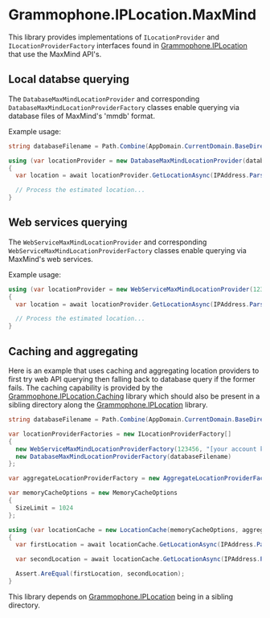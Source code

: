 # Grammophone.IPLocation.MaxMind

This library provides implementations of `ILocationProvider` and `ILocationProviderFactory` interfaces
found in [Grammophone.IPLocation](https://github.com/grammophone/Grammophone.IPLocation) that use the MaxMind API's.

## Local databse querying
The `DatabaseMaxMindLocationProvider` and corresponding `DatabaseMaxMindLocationProviderFactory` classes enable querying via database files
of MaxMind's 'mmdb' format.

Example usage:
```CS
string databaseFilename = Path.Combine(AppDomain.CurrentDomain.BaseDirectory, "GeoLite2-City.mmdb");

using (var locationProvider = new DatabaseMaxMindLocationProvider(databaseFilename))
{
  var location = await locationProvider.GetLocationAsync(IPAddress.Parse("[some IP address]"));

  // Process the estimated location...
}
```

## Web services querying
The `WebServiceMaxMindLocationProvider` and corresponding `WebServiceMaxMindLocationProviderFactory` classes enable querying via MaxMind's web services.

Example usage:
```CS
using (var locationProvider = new WebServiceMaxMindLocationProvider(123456, "[your account key]"))
{
  var location = await locationProvider.GetLocationAsync(IPAddress.Parse("[some IP address]));

  // Process the estimated location...
}
```

## Caching and aggregating
Here is an example that uses caching and aggregating location providers to first try web API querying then falling back to database query if the former fails.
The caching capability is provided by the [Grammophone.IPLocation.Caching](https://github.com/grammophone/Grammophone.IPLocation.Caching) library
which should also be present in a sibling directory along the [Grammophone.IPLocation](https://github.com/grammophone/Grammophone.IPLocation) library.
```CS
string databaseFilename = Path.Combine(AppDomain.CurrentDomain.BaseDirectory, "GeoLite2-City.mmdb");

var locationProviderFactories = new ILocationProviderFactory[]
{
  new WebServiceMaxMindLocationProviderFactory(123456, "[your account key]"),
  new DatabaseMaxMindLocationProviderFactory(databaseFilename)
};

var aggregateLocationProviderFactory = new AggregateLocationProviderFactory(locationProviderFactories);

var memoryCacheOptions = new MemoryCacheOptions
{
  SizeLimit = 1024
};

using (var locationCache = new LocationCache(memoryCacheOptions, aggregateLocationProviderFactory))
{
  var firstLocation = await locationCache.GetLocationAsync(IPAddress.Parse("[some IP address]"));

  var secondLocation = await locationCache.GetLocationAsync(IPAddress.Parse("[same IP address]"));

  Assert.AreEqual(firstLocation, secondLocation);
}
```

This library depends on [Grammophone.IPLocation](https://github.com/grammophone/Grammophone.IPLocation) being in a sibling directory.
